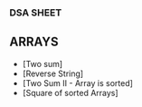 ### DSA SHEET

## ARRAYS
- [Two sum]
- [Reverse String]
- [Two Sum II - Array is sorted]
- [Square of sorted Arrays]
